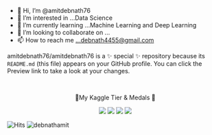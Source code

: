 - 👋 Hi, I’m @amitdebnath76
- 👀 I’m interested in ...Data Science
- 🌱 I’m currently learning ...Machine Learning and Deep Learning
- 💞️ I’m looking to collaborate on ...
- 📫 How to reach me ...debnath4455@gmail.com

amitdebnath76/amitdebnath76 is a ✨ special ✨ repository because its `README.md` (this file) appears on your GitHub profile.
You can click the Preview link to take a look at your changes.
<p align="center">

<p align="center">

  <br/>
  <p align="center">🥇My Kaggle Tier & Medals 🥇</p>
 
</p>
<p align="center">
  <img src="https://road-to-kaggle-grandmaster.vercel.app/api/badges/mejbahahammad/competition/light" />
  <img src="https://road-to-kaggle-grandmaster.vercel.app/api/badges/debnathamit/dataset/light" />
  <img src="https://road-to-kaggle-grandmaster.vercel.app/api/badges/debnathamit/notebook/light" />
  <img src="https://road-to-kaggle-grandmaster.vercel.app/api/badges/debnathamit/discussion/light" />
</p>

![Hits](https://hits.seeyoufarm.com/api/count/incr/badge.svg?url=https%3A%2F%2Fgithub.com%2Fdebnathamit%2Fkaggle-badge&count_bg=%23DDAA17&title_bg=%23555555&icon=&icon_color=%23E7E7E7&title=hits&edge_flat=false)
![debnathamit](https://road-to-kaggle-grandmaster.vercel.app/api/simple/debnathamit)

